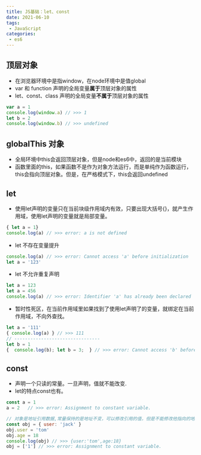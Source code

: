 ```yaml
---
title: JS基础：let、const
date: 2021-06-10
tags:
 - JavaScript
categories:
 - es6
---
```

## 顶层对象
- 在浏览器环境中是指window，在node环境中是值global
- var 和 function 声明的全局变量**属于**顶层对象的属性
- let、const、class 声明的全局变量**不属于**顶层对象的属性
```js
var a = 1
console.log(window.a) // >>> 1
let b = 2
console.log(window.b) // >>> undefined
```
## globalThis 对象
- 全局环境中this会返回顶层对象，但是node和es6中，返回的是当前模块
- 函数里面的this，如果函数不是作为对象方法运行，而是单纯作为函数运行，this会指向顶层对象。但是，在严格模式下，this会返回undefined

## let
- 使用let声明的变量只在当前块级作用域内有效，只要出现大括号{}，就产生作用域，使用let声明的变量就是局部变量。
```js
{ let a = 1}
console.log(a) // >>> error: a is not defined
```
- let 不存在变量提升
```js
console.log(a) // >>> error: Cannot access 'a' before initialization
let a = '123'
```
- let 不允许重复声明
```js
let a = 123
let a = 456
console.log(a) // >>> error: Identifier 'a' has already been declared
```
- 暂时性死区，在当前作用域里如果找到了使用let声明了的变量，就绑定在当前作用域，不向外查找。
```js
let a = '111'
{ console.log(a) } // >>> 111
// --------------------------------
let b = 1
{  console.log(b); let b = 3;  } // >>> error: Cannot access 'b' before initialization
```

## const
- 声明一个只读的常量。一旦声明，值就不能改变.
- let的特点const也有。
```js
const a = 1
a = 2   // >>> error: Assignment to constant variable.

// 对象是地址引用数据,常量保持的是地址不变，可以修改引用的值，但是不能修改他指向的地址
const obj = { user: 'jack' }
obj.user = 'tom'
obj.age = 18
console.log(obj) // >>> {user:'tom',age:18}
obj = ['1'] // >>> error: Assignment to constant variable.
```